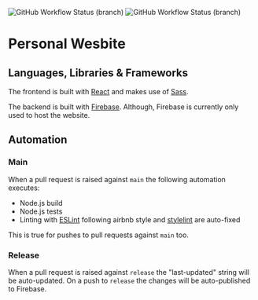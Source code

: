 ![GitHub Workflow Status (branch)](https://img.shields.io/github/workflow/status/KAHLYM/personal-website/Node.js/main?label=Node.js%20Build&logo=Node.js&style=for-the-badge)
![GitHub Workflow Status (branch)](https://img.shields.io/github/workflow/status/KAHLYM/personal-website/Node.js/main?label=Lint%20Check&logo=Sass&style=for-the-badge)

# Personal Wesbite

## Languages, Libraries & Frameworks

The frontend is built with [React](https://reactjs.org/) and makes use of [Sass](https://sass-lang.com/).

The backend is built with [Firebase](https://firebase.google.com/). Although, Firebase is currently only used to host the website.

## Automation

### Main

When a pull request is raised against `main` the following automation executes:
* Node.js build
* Node.js tests
* Linting with [ESLint](https://eslint.org/) following airbnb style and [stylelint](https://stylelint.io/) are auto-fixed
  
This is true for pushes to pull requests against `main` too.

### Release

When a pull request is raised against `release` the "last-updated" string will be auto-updated. On a push to `release` the changes will be auto-published to Firebase.